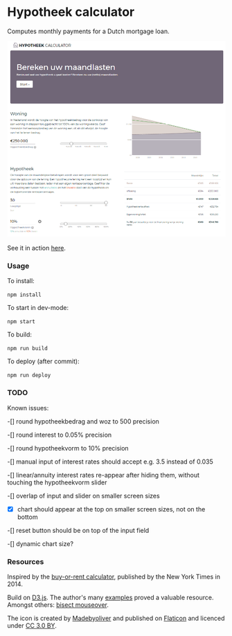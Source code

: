 # Hypotheek calculator

Computes monthly payments for a Dutch mortgage loan. 

![thumbnail](thumbnail.png)


See it in action [here](https://nl-hugo.github.io/hypotheek-calculator/).


### Usage

To install:

```npm install```


To start in dev-mode:

```npm start```


To build:

```npm run build```


To deploy (after commit):

```npm run deploy```



### TODO

Known issues:

-[] round hypotheekbedrag and woz to 500 precision

-[] round interest to 0.05% precision

-[] round hypotheekvorm to 10% precision

-[] manual input of interest rates should accept e.g. 3.5 instead of 0.035

-[] linear/annuity interest rates re-appear after hiding them, without touching the hypotheekvorm slider

-[] overlap of input and slider on smaller screen sizes

-[x] chart should appear at the top on smaller screen sizes, not on the bottom

-[] reset button should be on top of the input field

-[] dynamic chart size?




### Resources

Inspired by the [buy-or-rent calculator](https://www.nytimes.com/interactive/2014/upshot/buy-rent-calculator.html?_r=0), published by the New York Times in 2014. 

Build on [D3.js](https://d3js.org/). The author's many [examples](https://bl.ocks.org/mbostock) proved a valuable resource. Amongst others: [bisect mouseover](https://bl.ocks.org/mbostock/3902569).

The icon is created by [Madebyoliver](http://www.flaticon.com/authors/madebyoliver) and published on [Flaticon](http://www.flaticon.com) and licenced under [CC 3.0 BY](http://creativecommons.org/licenses/by/3.0/).
